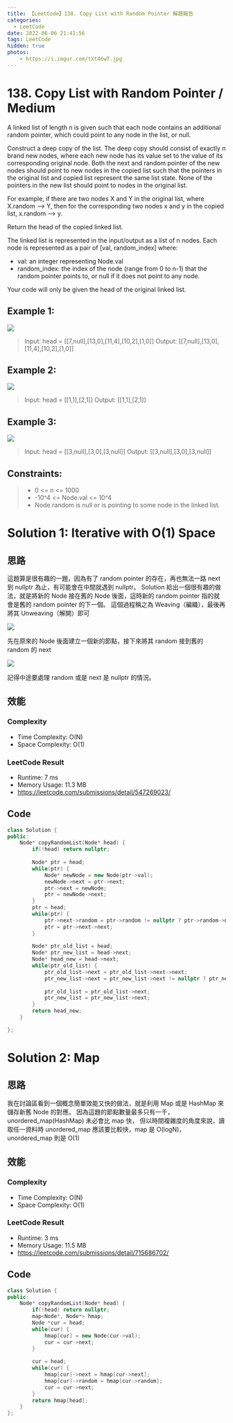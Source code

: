 ```yaml
---
title: 【LeetCode】138. Copy List with Random Pointer 解題報告
categories:
  - LeetCode
date: 2022-06-06 21:41:56
tags: LeetCode
hidden: true
photos:
    - https://i.imgur.com/tXt46wT.jpg
---
```

 
# 138. Copy List with Random Pointer / Medium

A linked list of length n is given such that each node contains an additional random pointer, which could point to any node in the list, or null.

Construct a deep copy of the list. The deep copy should consist of exactly n brand new nodes, where each new node has its value set to the value of its corresponding original node. Both the next and random pointer of the new nodes should point to new nodes in the copied list such that the pointers in the original list and copied list represent the same list state. None of the pointers in the new list should point to nodes in the original list.

For example, if there are two nodes X and Y in the original list, where X.random --> Y, then for the corresponding two nodes x and y in the copied list, x.random --> y.

Return the head of the copied linked list.

The linked list is represented in the input/output as a list of n nodes. Each node is represented as a pair of [val, random_index] where:

- val: an integer representing Node.val
- random_index: the index of the node (range from 0 to n-1) that the random pointer points to, or null if it does not point to any node.

Your code will only be given the head of the original linked list.

<!-- more --> 

## Example 1:
![](https://assets.leetcode.com/uploads/2019/12/18/e1.png)
> Input: head = [[7,null],[13,0],[11,4],[10,2],[1,0]]
> Output: [[7,null],[13,0],[11,4],[10,2],[1,0]]

## Example 2:
![](https://assets.leetcode.com/uploads/2019/12/18/e2.png)
> Input: head = [[1,1],[2,1]]
> Output: [[1,1],[2,1]]

## Example 3:
![](https://assets.leetcode.com/uploads/2019/12/18/e3.png)
> Input: head = [[3,null],[3,0],[3,null]]
> Output: [[3,null],[3,0],[3,null]]

## Constraints:
> - 0 <= n <= 1000
> - -10^4 <= Node.val <= 10^4
> - Node.random is null or is pointing to some node in the linked list.

# Solution 1: Iterative with O(1) Space
## 思路

這題算是很有趣的一題，因為有了 random pointer 的存在，再也無法一路 next 到 nullptr 為止，有可能會在中間就遇到 nullptr。
Solution 給出一個很有趣的做法，就是將新的 Node 接在舊的 Node 後面，這時新的 random pointer 指的就會是舊的 random pointer 的下一個。
這個過程稱之為 Weaving（編織），最後再將其 Unweaving（解開）即可

![](https://leetcode.com/problems/copy-list-with-random-pointer/Figures/138/138_Copy_List_Random_8_1.png)

先在原來的 Node 後面建立一個新的節點，接下來將其 random 接到舊的 random 的 next

![](https://leetcode.com/problems/copy-list-with-random-pointer/Figures/138/138_Copy_List_Random_9_1.png)

記得中途要處理 random 或是 next 是 nullptr 的情況。

## 效能

### Complexity 
- Time Complexity: O(N)
- Space Complexity: O(1)

### LeetCode Result

- Runtime: 7 ms
- Memory Usage: 11.3 MB 
- https://leetcode.com/submissions/detail/547269023/

## Code 
```cpp
class Solution {
public:
    Node* copyRandomList(Node* head) {
        if(!head) return nullptr;
        
        Node* ptr = head;
        while(ptr) {
            Node* newNode = new Node(ptr->val);
            newNode->next = ptr->next;
            ptr->next = newNode;
            ptr = newNode->next;
        }
        ptr = head;
        while(ptr) {
            ptr->next->random = ptr->random != nullptr ? ptr->random->next : nullptr;
            ptr = ptr->next->next;
        }
        
        Node* ptr_old_list = head;
        Node* ptr_new_list = head->next;
        Node* head_new = head->next;
        while(ptr_old_list) {
            ptr_old_list->next = ptr_old_list->next->next;
            ptr_new_list->next = ptr_new_list->next != nullptr ? ptr_new_list->next->next : nullptr;
            
            ptr_old_list = ptr_old_list->next;
            ptr_new_list = ptr_new_list->next;
        }
        return head_new;
    }

};
```

# Solution 2: Map
## 思路

我在討論區看到一個概念簡單效能又快的做法，就是利用 Map 或是 HashMap 來儲存新舊 Node 的對應。
因為這題的節點數量最多只有一千，unordered_map(HashMap) 未必會比 map 快，
但以時間複雜度的角度來說，讀取任一資料時 unordered_map 應該要比較快，map 是 O(logN)，unordered_map 則是 O(1)

## 效能

### Complexity 
- Time Complexity: O(N)
- Space Complexity: O(1)

### LeetCode Result

- Runtime: 3 ms
- Memory Usage: 11.5 MB 
- https://leetcode.com/submissions/detail/715686702/

## Code 
```cpp
class Solution {
public:
    Node* copyRandomList(Node* head) {
        if(!head) return nullptr;
        map<Node*, Node*> hmap;
        Node *cur = head;
        while(cur) {
            hmap[cur] = new Node(cur->val);
            cur = cur->next;
        }
        
        cur = head;
        while(cur) {
            hmap[cur]->next = hmap[cur->next];
            hmap[cur]->random = hmap[cur->random];
            cur = cur->next;
        }
        return hmap[head];
    }
};
```